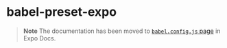 # babel-preset-expo

> **Note**
> The documentation has been moved to [`babel.config.js` page](https://docs.expo.dev/versions/latest/config/babel/) in Expo Docs.
